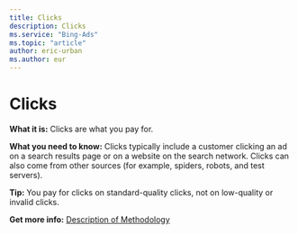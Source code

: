 ```yaml
---
title: Clicks
description: Clicks
ms.service: "Bing-Ads"
ms.topic: "article"
author: eric-urban
ms.author: eur
---
```


# Clicks

**What it is:**     Clicks are what you pay for.

**What you need to know:**     Clicks typically include a customer clicking an ad on a search results page or on a website on the search network. Clicks can also come from other sources (for example, spiders, robots, and test servers).

**Tip:**     You pay for clicks on standard-quality clicks, not on low-quality or invalid clicks.

**Get more info:**     [Description of Methodology](https://go.microsoft.com/fwlink?LinkId=550982)


